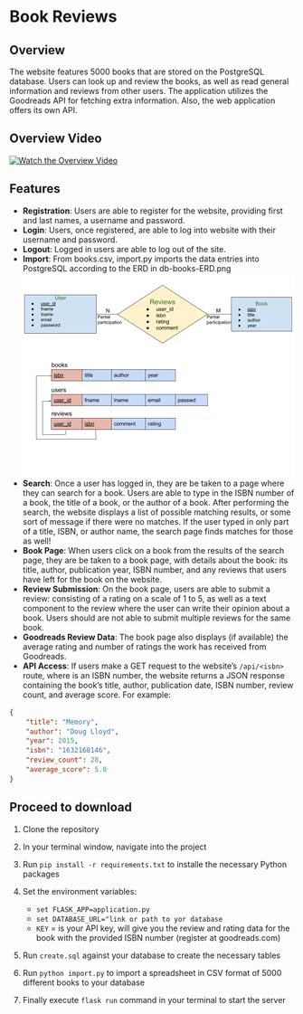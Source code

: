# Book Reviews

## Overview

The website features 5000 books that are stored on the PostgreSQL database. Users can look up and review the books, as well as read general information and reviews from other users. The application utilizes the Goodreads API for fetching extra information. Also, the web application offers its own API.

## Overview Video

[![Watch the Overview Video](https://img.youtu.be/vi/n3IWYhftpbE/hqdefault.jpg)](https://youtu.be/n3IWYhftpbE)

## Features

* **Registration**: Users are able to register for the website, providing first and last names, a username and password.
* **Login**: Users, once registered, are able to log into website with their username and password.
* **Logout**: Logged in users are able to log out of the site.
* **Import**: From books.csv, import.py imports the data entries into PostgreSQL according to the ERD in db-books-ERD.png
![Alt text](db-books-ERD.png?raw=true "Title")
* **Search**: Once a user has logged in, they are be taken to a page where they can search for a book. Users are able to type in the ISBN number of a book, the title of a book, or the author of a book. After performing the search, the website displays a list of possible matching results, or some sort of message if there were no matches. If the user typed in only part of a title, ISBN, or author name, the search page finds matches for those as well!
* **Book Page**: When users click on a book from the results of the search page, they are be taken to a book page, with details about the book: its title, author, publication year, ISBN number, and any reviews that users have left for the book on the website.
* **Review Submission**: On the book page, users are able to submit a review: consisting of a rating on a scale of 1 to 5, as well as a text component to the review where the user can write their opinion about a book. Users should are not able to submit multiple reviews for the same book.
* **Goodreads Review Data**: The book page also displays (if available) the average rating and number of ratings the work has received from Goodreads.
* **API Access**: If users make a GET request to the website’s `/api/<isbn>` route, where <isbn> is an ISBN number, the website returns a JSON response containing the book’s title, author, publication date, ISBN number, review count, and average score. For example:
``` json
{
    "title": "Memory",
    "author": "Doug Lloyd",
    "year": 2015,
    "isbn": "1632168146",
    "review_count": 28,
    "average_score": 5.0
}
```

## Proceed to download

1. Clone the repository
2. In your terminal window, navigate into the project
3. Run `pip install -r requirements.txt` to installe the necessary Python packages
4. Set the environment variables:
	  * `set FLASK_APP=application.py`
      * `set DATABASE_URL="link or path to yor database`
    - `KEY` = is your API key, will give you the review and rating data for the book with the provided ISBN number (register at goodreads.com)
5. Run `create.sql` against your database to create the necessary tables

6. Run `python import.py` to import a spreadsheet in CSV format of 5000 different books to your database
7. Finally execute `flask run` command in your terminal to start the server
